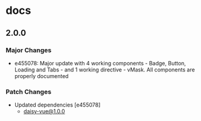 # docs

## 2.0.0

### Major Changes

- e455078: Major update with 4 working components - Badge, Button, Loading and Tabs - and 1 working directive - vMask. All components are properly documented

### Patch Changes

- Updated dependencies [e455078]
    - daisy-vue@1.0.0

